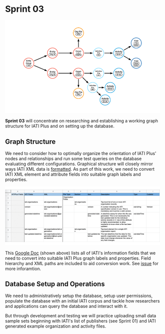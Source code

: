 # Sprint 03

![IATI Plus Database](https://github.com/Humanitarian-AI/IATIPlus/blob/main/Media/IATIPlus_sprints.png)

**Sprint 03** will concentrate on researching and establishing a working graph structure for IATI Plus and on setting up the database.

## Graph Structure

We need to consider how to optimally organize the orientation of IATI Plus' nodes and relationships and run some test queries on the database evaluating different configurations. Graphical structure will closely mirror ways IATI XML data is [formatted](https://iatistandard.org/en/iati-standard/203/activity-standard/example-xml/). As part of this work, we need to convert IATI XML element and attribute fields into suitable graph labels and properties.

![IATI Plus Fields](https://github.com/Humanitarian-AI/IATIPlus/blob/main/Media/IATIPlus_fields_sheet.png)

This [Google Doc](https://docs.google.com/spreadsheets/d/1mj63wdGwZRJ7STbadU4r_fxtL0WtVK-D0qKS35rIBcQ/edit?usp=sharing) (shown above) lists all of IATI's information fields that we need to convert into suitable IATI Plus graph labels and properties. Field hierarchy and XML paths are included to aid conversion work. See [issue](https://github.com/Humanitarian-AI/IATIPlus/issues/8) for more inforamtion.

## Database Setup and Operations

We need to administratively setup the database, setup user permissions, populate the database with an initial IATI corpus and tackle how researchers and applications can query the database and interact with it.

But through development and testing we will practice uploading small data sample sets beginning with IATI's list of publishers (see Sprint 01) and IATI generated example organization and activity files.
